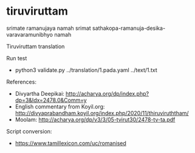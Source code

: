 # tiruviruttam

srimate ramanujaya namah
srimat sathakopa-ramanuja-desika-varavaramunibhyo namah

Tiruviruttam translation

Run test
* python3 validate.py ../translation/1.pada.yaml ../text/1.txt

References:
* Divyartha Deepikai: http://acharya.org/dp/index.php?dp=3&Idx=2478.0&Comm=y
* English commentary from Koyil.org: http://divyaprabandham.koyil.org/index.php/2020/11/thiruviruththam/
* Moolam: http://acharya.org/dp/v3/3/05-tvirut30/2478-tv-ta.pdf

Script conversion:
* https://www.tamillexicon.com/uc/romanised


